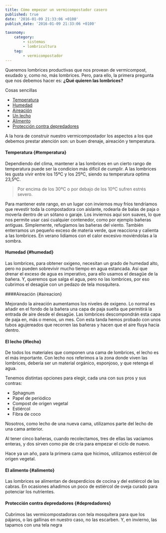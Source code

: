 ```yaml
---
title: Cómo empezar un vermicompostador casero
published: true
date: '2016-01-09 21:33:06 +0100'
publish_date: '2016-01-09 21:33:06 +0100'

taxonomy:
    category:
        - sistemas
        - lombricultura
    tag:
        - vermicompostador
---
```




Queremos lombrices productivas que nos provean de vermicompost, exudado y,
como no, más lombrices. Pero, para ello, la primera pregunta que nos
debemos hacer es: **¿Qué quieren las lombrices?**



Cosas sencillas

* [Temperatura](#temperatura)
* [Humedad](#humedad)
* [Aireación](#aireacion)
* [Un lecho](#lecho)
* [Alimento](#alimento)
* [Protección contra depredadores](#depredadores)

A la hora de construir nuestro vermicompostador los aspectos a los que
debemos prestar atención son: un buen drenaje, aireación y temperatura.


#### Temperatura  {#temperatura}

Dependiendo del clima, mantener a las lombrices en un cierto rango de
temperatura puede ser la condicion más difícil de cumplir. A las lombrices les gusta vivir entre
los 15ºC y los 25ºC, siendo su temperatura optima 23,5ºC.

> Por encima de los 30ºC o por debajo de los 10ºC sufren estrés
severo.

Para mantener este rango, en un lugar con inviernos muy
fríos tendríamos que revestir toda la compostadora con aislante,
rodearla de balas de paja o moverla dentro de un sótano o garaje. Los
inviernos aquí son suaves, lo que nos permite usar casi cualquier
contenedor, como por ejemplo bañeras antiguas. Simplemente,
refugiamos las bañeras del viento. También enterramos un
pequeño exceso de materia verde, que reacciona y calienta a las
lombrices. En verano lidiamos con el calor excesivo moviéndolas a la
sombra.

#### Humedad  {#humedad}

Las lombrices, para obtener oxigeno, necesitan un grado de humedad alto, pero
no pueden sobrevivir mucho tiempo en agua estancada. Así que drenar
el exceso de agua es imperativo, para ello usamos el desag&uuml;e de la
bañera. Y, queremos que salga el agua, pero no las lombrices, por eso
cubrimos el desag&uuml;e con un pedazo de tela mosquitera.

####Aireación  {#aireacion}

Mejorando la aireación aumentamos los niveles de oxigeno. Lo normal es
añadir en el fondo de la bañera una capa de paja suelta que
permitirá la entrada de aire desde el desag&uuml;e. Las lombrices
descompondrán esta capa de paja en, más o menos, un mes. Con
esta tanda hemos probado con unos tubos agujereados que recorren las
bañeras y hacen que el aire fluya hacia dentro.


#### El lecho  {#lecho}

De todos los materiales que componen una cama de lombrices, el lecho es el
más importante. Con lecho nos referimos a la zona donde viven las
lombrices, debería ser un material orgánico, esponjoso, y que
retenga el agua.

Tenemos distintas opciones para elegir, cada una con sus pros y sus contras:

* Sphagnum
* Papel de periódico
* Compost de origen vegetal
* Estiércol 
* Fibra de coco


Nosotros, como lecho de una nueva cama, utilizamos parte del lecho de una
cama anterior.

Al tener cinco bañeras, cuando recolectamos, tres de ellas las
vaciamos enteras, y dos sirven como pie de cría para empezar el ciclo de
nuevo.

Hace ya un año, para la primera cama que hicimos, utilizamos
estiércol de origen vegetal.

#### El alimento {#alimento}

Las lombrices se alimentan de desperdicios de cocina y del estiércol
de las cabras. En ocasiones añadimos un poco de estiércol de
oveja curado para potenciar los nutrientes.


#### Protección contra depredadores {#depredadores}

Cubrimos las vermicompostadoras con tela mosquitera para que los
pájaros, o las gallinas en nuestro caso, no las escarben. Y, en invierno,
las tapamos con una tela negra




